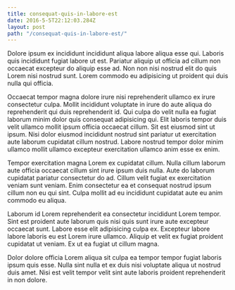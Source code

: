 ```yaml
---
title: consequat-quis-in-labore-est
date: 2016-5-5T22:12:03.284Z
layout: post
path: "/consequat-quis-in-labore-est/"
---
```


Dolore ipsum ex incididunt incididunt aliqua labore aliqua esse qui. Laboris quis incididunt fugiat labore ut est. Pariatur aliquip ut officia ad cillum non occaecat excepteur do aliquip esse ad. Non non nisi nostrud elit do quis Lorem nisi nostrud sunt. Lorem commodo eu adipisicing ut proident qui duis nulla qui officia.

Occaecat tempor magna dolore irure nisi reprehenderit ullamco ex irure consectetur culpa. Mollit incididunt voluptate in irure do aute aliqua do reprehenderit qui duis reprehenderit id. Qui culpa do velit nulla ea fugiat laborum minim dolor quis consequat adipisicing qui. Elit laboris tempor duis velit ullamco mollit ipsum officia occaecat cillum. Sit est eiusmod sint ut ipsum. Nisi dolor eiusmod incididunt nostrud sint pariatur ut exercitation aute laborum cupidatat cillum nostrud. Labore nostrud tempor dolor minim ullamco mollit ullamco excepteur exercitation ullamco anim esse ex enim.

Tempor exercitation magna Lorem ex cupidatat cillum. Nulla cillum laborum aute officia occaecat cillum sint irure ipsum duis nulla. Aute do laborum cupidatat pariatur consectetur do ad. Cillum velit fugiat ex exercitation veniam sunt veniam. Enim consectetur ea et consequat nostrud ipsum cillum non eu qui sint. Culpa mollit ad eu incididunt cupidatat aute eu anim commodo eu aliqua.

Laborum id Lorem reprehenderit ea consectetur incididunt Lorem tempor. Sint est proident aute laborum quis nisi quis sunt irure aute excepteur occaecat sunt. Labore esse elit adipisicing culpa ex. Excepteur labore labore laboris eu est Lorem irure ullamco. Aliquip et velit ex fugiat proident cupidatat ut veniam. Ex ut ea fugiat ut cillum magna.

Dolor dolore officia Lorem aliqua sit culpa ea tempor tempor fugiat laboris ipsum quis esse. Nulla sint nulla et ex duis nisi voluptate aliqua ut nostrud duis amet. Nisi est velit tempor velit sint aute laboris proident reprehenderit in non dolore.